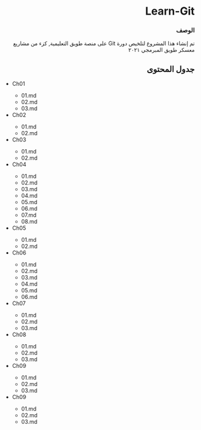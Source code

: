 <div dir="rtl">

# Learn-Git

### الوصف
<div dir="rtl">

تم إنشاء هذا المشروع لتلخيص دورة Git على منصة طويق التعليمية, كزء من مشاريع معسكر طويق المبرمجي ٢٠٢١
</div>


## جدول المحتوى
<ul>
<div dir="ltr">

  <li>Ch01</li>
  <ul>
    <li>01.md</li>
    <li>02.md</li>
    <li>03.md</li>
  </ul>

  <li>Ch02</li>
  <ul>
    <li>01.md</li>
    <li>02.md</li>
  </ul>

 <li>Ch03</li>
  <ul>
    <li>01.md</li>
    <li>02.md</li>
  </ul>
 <li>Ch04</li>
  <ul>
    <li>01.md</li>
    <li>02.md</li> 
    <li>03.md</li>
    <li>04.md</li>
    <li>05.md</li>
    <li>06.md</li>
    <li>07.md</li>
    <li>08.md</li>
  </ul>

 <li>Ch05</li>
  <ul>
    <li>01.md</li>
    <li>02.md</li>
  </ul>

 <li>Ch06</li>
  <ul>
    <li>01.md</li>
    <li>02.md</li> 
    <li>03.md</li>
    <li>04.md</li>
    <li>05.md</li>
    <li>06.md</li>
  </ul>
 
 <li>Ch07</li>
  <ul>
    <li>01.md</li>
    <li>02.md</li>
    <li>03.md</li>
  </ul>
    
 <li>Ch08</li>
  <ul>
    <li>01.md</li>
    <li>02.md</li>
    <li>03.md</li>
  </ul>

 <li>Ch09</li>
  <ul>
    <li>01.md</li>
    <li>02.md</li>
    <li>03.md</li>
  </ul>

<li>Ch09</li>
  <ul>
    <li>01.md</li>
    <li>02.md</li>
    <li>03.md</li>
</ul>

</div>
</ul>

</div>
